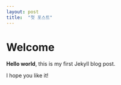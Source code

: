 ```yaml
---
layout: post
title:  "첫 포스트"
---
```


# Welcome

**Hello world**, this is my first Jekyll blog post.

I hope you like it!
